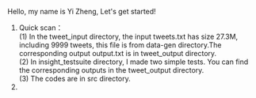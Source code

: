 Hello, my name is Yi Zheng, Let's get started!

1. Quick scan：  
(1) In the tweet_input directory, the input tweets.txt has size 27.3M, including 9999 tweets, this file is from data-gen directory.The corresponding output output.txt is in tweet_output directory.  
(2) In insight_testsuite directory, I made two simple tests. You can find the corresponding outputs in the tweet_output directory.  
(3) The codes are in src directory.
2. 
